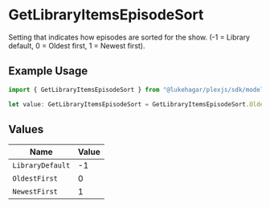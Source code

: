 # GetLibraryItemsEpisodeSort

Setting that indicates how episodes are sorted for the show. (-1 = Library default, 0 = Oldest first, 1 = Newest first).

## Example Usage

```typescript
import { GetLibraryItemsEpisodeSort } from "@lukehagar/plexjs/sdk/models/operations";

let value: GetLibraryItemsEpisodeSort = GetLibraryItemsEpisodeSort.OldestFirst;
```

## Values

| Name             | Value            |
| ---------------- | ---------------- |
| `LibraryDefault` | -1               |
| `OldestFirst`    | 0                |
| `NewestFirst`    | 1                |